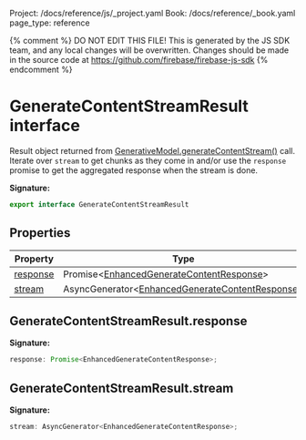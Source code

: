 Project: /docs/reference/js/_project.yaml
Book: /docs/reference/_book.yaml
page_type: reference

{% comment %}
DO NOT EDIT THIS FILE!
This is generated by the JS SDK team, and any local changes will be
overwritten. Changes should be made in the source code at
https://github.com/firebase/firebase-js-sdk
{% endcomment %}

# GenerateContentStreamResult interface
Result object returned from [GenerativeModel.generateContentStream()](./vertexai-preview.generativemodel.md#generativemodelgeneratecontentstream) call. Iterate over `stream` to get chunks as they come in and/or use the `response` promise to get the aggregated response when the stream is done.

<b>Signature:</b>

```typescript
export interface GenerateContentStreamResult 
```

## Properties

|  Property | Type | Description |
|  --- | --- | --- |
|  [response](./vertexai-preview.generatecontentstreamresult.md#generatecontentstreamresultresponse) | Promise&lt;[EnhancedGenerateContentResponse](./vertexai-preview.enhancedgeneratecontentresponse.md#enhancedgeneratecontentresponse_interface)<!-- -->&gt; |  |
|  [stream](./vertexai-preview.generatecontentstreamresult.md#generatecontentstreamresultstream) | AsyncGenerator&lt;[EnhancedGenerateContentResponse](./vertexai-preview.enhancedgeneratecontentresponse.md#enhancedgeneratecontentresponse_interface)<!-- -->&gt; |  |

## GenerateContentStreamResult.response

<b>Signature:</b>

```typescript
response: Promise<EnhancedGenerateContentResponse>;
```

## GenerateContentStreamResult.stream

<b>Signature:</b>

```typescript
stream: AsyncGenerator<EnhancedGenerateContentResponse>;
```

